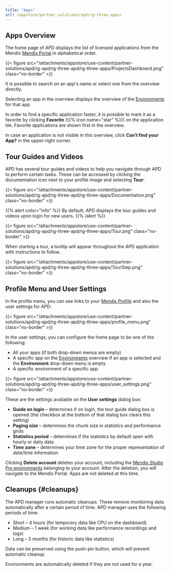 ```yaml
---
title: "Apps"
url: /appstore/partner-solutions/apd/rg-three-apps/
---
```


## Apps Overview

The home page of APD displays the list of licensed applications from the Mendix [Mendix Portal](/developerportal/) in alphabetical order.

{{< figure src="/attachments/appstore/use-content/partner-solutions/apd/rg-apd/rg-three-apd/rg-three-apps/ProjectsDashboard.png" class="no-border" >}}

It is possible to search on an app's name or select one from the overview directly.

Selecting an app in the overview displays the overview of the [Environments](/appstore/partner-solutions/apd/rg-three-environments/) for that app.

In order to find a specific application faster, it is possible to mark it as a favorite by clicking **Favorite** ({{% icon name="star" %}}) on the application tile. Favorite applications are shown first in the overview.

In case an application is not visible in this overview, click **Can’t find your App?** in the upper-right corner.

## Tour Guides and Videos

APD has several tour guides and videos to help you navigate through APD to perform certain tasks. These can be accessed by clicking the documentation icon next to your profile image and selecting **Tour**:

{{< figure src="/attachments/appstore/use-content/partner-solutions/apd/rg-apd/rg-three-apd/rg-three-apps/Documentation.png" class="no-border" >}}

{{% alert color="info" %}}
By default, APD displays the tour guides and videos upon login for new users.
{{% /alert %}}

{{< figure src="/attachments/appstore/use-content/partner-solutions/apd/rg-apd/rg-three-apd/rg-three-apps/Tour.png" class="no-border" >}}

When starting a tour, a tooltip will appear throughout the APD application with instructions to follow.

{{< figure src="/attachments/appstore/use-content/partner-solutions/apd/rg-apd/rg-three-apd/rg-three-apps/TourStep.png" class="no-border" >}}

## Profile Menu and User Settings

In the profile menu, you can see links to your [Mendix Profile](/community-tools/mendix-profile/) and also the user settings for APD:

{{< figure src="/attachments/appstore/use-content/partner-solutions/apd/rg-apd/rg-three-apd/rg-three-apps/profile_menu.png" class="no-border" >}}

In the user settings, you can configure the home page to be one of the following:

* All your apps (if both drop-down menus are empty)
* A specific app on the [Environments](/appstore/partner-solutions/apd/rg-three-environments/) overview if an app is selected and the **Environment** drop-down menu is empty
* A specific environment of a specific app

{{< figure src="/attachments/appstore/use-content/partner-solutions/apd/rg-apd/rg-three-apd/rg-three-apps/user_settings.png" class="no-border" >}}

These are the settings available on the **User settings** dialog box:

* **Guide on login** – determines if on login, the tour guide dialog box is opened (the checkbox at the bottom of that dialog box clears this setting)
* **Paging size** – determines the chunk size in statistics and performance grids
* **Statistics period** – determines if the statistics by default open with hourly or daily data
* **Time zone** – determines your time zone for the proper representation of date/time information

Clicking **Delete account** deletes your account, including the [Mendix Studio Pro environments](/appstore/partner-solutions/apd/rg-three-environments/) belonging to your account. After the deletion, you will navigate to the Mendix Portal. Apps are not deleted at this time.

## Cleanups {#cleanups}

The APD manager runs automatic cleanups. These remove monitoring data automatically after a certain period of time. APD manager uses the following periods of time:

* Short – 4 hours (for temporary data like CPU on the dashboard)
* Medium – 1 week (for working data like performance recordings and logs)
* Long – 3 months (for historic data like statistics)

Data can be preserved using the push-pin button, which will prevent automatic cleanup.

Environments are automatically deleted if they are not used for a year.
